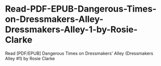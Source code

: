 # Read-PDF-EPUB-Dangerous-Times-on-Dressmakers-Alley-Dressmakers-Alley-1-by-Rosie-Clarke
Read [PDF/EPUB] Dangerous Times on Dressmakers' Alley (Dressmakers Alley #1) by Rosie Clarke
